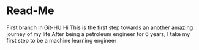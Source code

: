 # Read-Me
First branch in Git-HU
Hi
This is the first step towards an another amazing journey of my life
After being a petroleum engineer for 6 years, I take my first step to be a machine learning engineer
